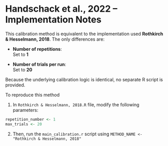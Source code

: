 # Handschack et al., 2022 – Implementation Notes

This calibration method is equivalent to the implementation used **Rothkirch & Hesselmann, 2018**. The only differences are:
- **Number of repetitions**:  
  Set to **1**

- **Number of trials per run**:  
  Set to **20**

Because the underlying calibration logic is identical, no separate R script is provided.  


To reproduce this method
1. In `Rothkirch & Hesselmann, 2018.R` file, modify the following parameters:
```r
repetition_number <- 1
max_trials <- 20
```
2. Then, run the `main_calibration.r` script using `METHOD_NAME <- "Rothkirch & Hesselmann, 2018"` 
